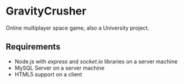 # GravityCrusher
Online multiplayer space game, also a University project.

## Requirements
* Node.js with *express* and *socket.<span></span>io* libraries on a server machine
* MySQL Server on a server machine
* HTML5 support on a client